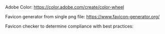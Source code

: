 Adobe Color: https://color.adobe.com/create/color-wheel

Favicon generator from single png file: https://www.favicon-generator.org/

Favicon checker to determine compliance with best practices: 